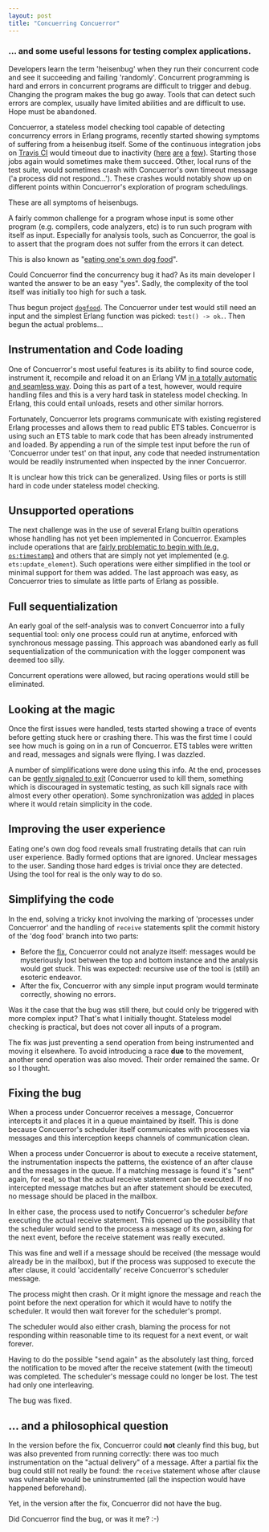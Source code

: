 ```yaml
---
layout: post
title: "Concuerring Concuerror"
---
```


### ... and some useful lessons for testing complex applications.

Developers learn the term 'heisenbug' when they run their concurrent
code and see it succeeding and failing 'randomly'. Concurrent
programming is hard and errors in concurrent programs are difficult to
trigger and debug. Changing the program makes the bug go away. Tools
that can detect such errors are complex, usually have limited
abilities and are difficult to use. Hope must be abandoned.

Concuerror, a stateless model checking tool capable of detecting
concurrency errors in Erlang programs, recently started showing
symptoms of suffering from a heisenbug itself. Some of the continuous
integration jobs on
[Travis CI](https://travis-ci.org/parapluu/Concuerror) would timeout
due to inactivity
([here](https://travis-ci.org/parapluu/Concuerror/builds/286063501)
[are](https://travis-ci.org/parapluu/Concuerror/builds/286108892)
[a](https://travis-ci.org/parapluu/Concuerror/builds/286510470)
[few](https://travis-ci.org/parapluu/Concuerror/builds/286544528)).
Starting those jobs again would sometimes make them succeed. Other,
local runs of the test suite, would sometimes crash with Concuerror's
own timeout message ('a process did not respond...'). These crashes
would notably show up on different points within Concuerror's
exploration of program schedulings.

These are all symptoms of heisenbugs.

A fairly common challenge for a program whose input is some other
program (e.g. compilers, code analyzers, etc) is to run such program
with itself as input. Especially for analysis tools, such as
Concuerror, the goal is to assert that the program does not suffer
from the errors it can detect.

This is also known as
"[eating one's own dog food](https://en.wikipedia.org/wiki/Eating_your_own_dog_food)".

Could Concuerror find the concurrency bug it had? As its main
developer I wanted the answer to be an easy "yes". Sadly, the
complexity of the tool itself was initially too high for such a task.

Thus begun project
[`dogfood`](https://github.com/aronisstav/Concuerror/tree/dogfood). The
Concuerror under test would still need an input and the simplest
Erlang function was picked: `test() -> ok.`. Then begun the actual
problems...

## Instrumentation and Code loading

One of Concuerror's most useful features is its ability to find source
code, instrument it, recompile and reload it on an Erlang VM
[in a totally automatic and seamless way](/#-is-it-really-that-simple).
Doing this as part of a test, however, would require handling files
and this is a very hard task in stateless model checking. In Erlang,
this could entail unloads, resets and other similar horrors.

Fortunately, Concuerror lets programs communicate with existing
registered Erlang processes and allows them to read public ETS
tables. Concuerror is using such an ETS table to mark code that has
been already instrumented and loaded. By appending a run of the simple
test input before the run of 'Concuerror under test' on that input,
any code that needed instrumentation would be readily instrumented
when inspected by the inner Concuerror.

It is unclear how this trick can be generalized. Using files or ports
is still hard in code under stateless model checking.

## Unsupported operations

The next challenge was in the use of several Erlang builtin operations
whose handling has not yet been implemented in Concuerror. Examples
include operations that are
[fairly problematic to begin with (e.g. `os:timestamp`)](/faq/#limitations)
and others that are simply not yet implemented
(e.g. `ets:update_element`). Such operations were either simplified in
the tool or minimal support for them was added. The last approach was
easy, as Concuerror tries to simulate as little parts of Erlang as
possible.

## Full sequentialization

An early goal of the self-analysis was to convert Concuerror into a
fully sequential tool: only one process could run at anytime, enforced
with synchronous message passing. This approach was abandoned early as
full sequentialization of the communication with the logger component
was deemed too silly.

Concurrent operations were allowed, but racing operations would still
be eliminated.

## Looking at the magic

Once the first issues were handled, tests started showing a trace of
events before getting stuck here or crashing there. This was the first
time I could see how much is going on in a run of Concuerror. ETS
tables were written and read, messages and signals were flying. I was
dazzled.

A number of simplifications were done using this info. At the end,
processes can be
[gently signaled to exit](https://github.com/parapluu/Concuerror/commit/cd55afb)
(Concuerror used to kill them, something which is discouraged in
systematic testing, as such kill signals race with almost every other
operation). Some synchronization was
[added](https://github.com/parapluu/Concuerror/commit/c20def7) in
places where it would retain simplicity in the code.

## Improving the user experience

Eating one's own dog food reveals small frustrating details that can
ruin user experience. Badly formed options that are ignored. Unclear
messages to the user. Sanding those hard edges is trivial once they
are detected. Using the tool for real is the only way to do so.

## Simplifying the code

In the end, solving a tricky knot involving the marking of 'processes
under Concuerror' and the handling of `receive` statements split the
commit history of the 'dog food' branch into two parts:

* Before the
  [fix](https://github.com/parapluu/Concuerror/commit/c1c641e),
  Concuerror could not analyze itself: messages would be mysteriously
  lost between the top and bottom instance and the analysis would get
  stuck. This was expected: recursive use of the tool is (still) an
  esoteric endeavor.
* After the fix, Concuerror with any simple input program would
  terminate correctly, showing no errors.
  
Was it the case that the bug was still there, but could only be
triggered with more complex input? That's what I initially
thought. Stateless model checking is practical, but does not cover all
inputs of a program.

The fix was just preventing a send operation from being instrumented
and moving it elsewhere. To avoid introducing a race **due** to the
movement, another send operation was also moved. Their order remained
the same. Or so I thought.

## Fixing the bug

When a process under Concuerror receives a message, Concuerror
intercepts it and places it in a queue maintained by itself. This is
done because Concuerror's scheduler itself communicates with processes
via messages and this interception keeps channels of communication
clean.
 
When a process under Concuerror is about to execute a receive
statement, the instrumentation inspects the patterns, the existence of
an after clause and the messages in the queue. If a matching message
is found it's "sent" again, for real, so that the actual receive
statement can be executed. If no intercepted message matches but an
after statement should be executed, no message should be placed in the
mailbox.

In either case, the process used to notify Concuerror's scheduler
*before* executing the actual receive statement. This opened up the
possibility that the scheduler would send to the process a message of
its own, asking for the next event, before the receive statement was
really executed.

This was fine and well if a message should be received (the message
would already be in the mailbox), but if the process was supposed to
execute the after clause, it could 'accidentally' receive Concuerror's
scheduler message.

The process might then crash. Or it might ignore the message and reach
the point before the next operation for which it would have to notify
the scheduler. It would then wait forever for the scheduler's prompt.

The scheduler would also either crash, blaming the process for not
responding within reasonable time to its request for a next event, or
wait forever.

Having to do the possible "send again" as the absolutely last thing,
forced the notification to be moved after the receive statement (with
the timeout) was completed. The scheduler's message could no longer be
lost. The test had only one interleaving.

The bug was fixed.

## ... and a philosophical question

In the version before the fix, Concuerror could **not** cleanly find this
bug, but was also prevented from running correctly: there was too much
instrumentation on the "actual delivery" of a message. After a partial
fix the bug could still not really be found: the `receive` statement
whose after clause was vulnerable would be uninstrumented (all the
inspection would have happened beforehand).

Yet, in the version after the fix, Concuerror did not have the bug.

Did Concuerror find the bug, or was it me? :-)
